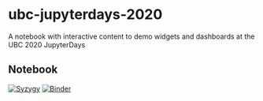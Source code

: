 # ubc-jupyterdays-2020
A notebook with interactive content to demo widgets and dashboards at the UBC 2020 JupyterDays

## Notebook 
[![Syzygy](https://img.shields.io/badge/launch-syzygy-important)](https://ubc.syzygy.ca/jupyter/hub/user-redirect/git-pull?repo=https%3A%2F%2Fgithub.com%2Flheagy%2ubc-jupyterdays-2020&urlpath=tree%2Fubc-jupyterdays-2020%2F)
[![Binder](https://mybinder.org/badge_logo.svg)](https://mybinder.org/v2/gh/lheagy/ubc-jupyterdays-2020/master)
